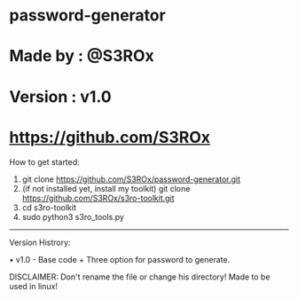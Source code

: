 # password-generator
# Made by : @S3ROx
# Version : v1.0
# https://github.com/S3ROx
 

How to get started:
1. git clone https://github.com/S3ROx/password-generator.git
2. (if not installed yet, install my toolkit) git clone https://github.com/S3ROx/s3ro-toolkit.git
3. cd s3ro-toolkit
4. sudo python3 s3ro_tools.py


---------------------------------------------------------------------------------------------------------------------

Version Histrory:

• v1.0 - Base code + Three option for password to generate.

DISCLAIMER: Don't rename the file or change his directory! Made to be used in linux!
